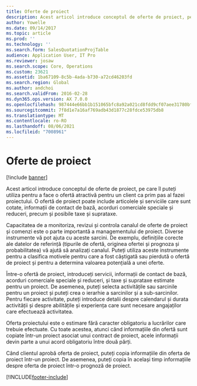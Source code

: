 ```yaml
---
title: Oferte de proiect
description: Acest articol introduce conceptul de oferte de proiect, pe care îl puteți utiliza pentru a face o ofertă atractivă pentru un client ca prim pas al fazei proiectului. O ofertă de proiect poate include articolele și serviciile care sunt cotate, informații de contact de bază, acorduri comerciale speciale și reduceri, precum și posibile taxe și suprataxe.
author: Yowelle
ms.date: 09/14/2017
ms.topic: article
ms.prod: ''
ms.technology: ''
ms.search.form: SalesQuotationProjTable
audience: Application User, IT Pro
ms.reviewer: josaw
ms.search.scope: Core, Operations
ms.custom: 23621
ms.assetid: 1ba67109-8c5b-4ada-b730-a72cd46203fd
ms.search.region: Global
ms.author: andchoi
ms.search.validFrom: 2016-02-28
ms.dyn365.ops.version: AX 7.0.0
ms.openlocfilehash: 987444e66bb1b151065bfc8a92a021cd8fdd9cf07aee31780bf7607dc4de221c
ms.sourcegitcommit: 7f8d1e7a16af769adb43d1877c28fdce53975db8
ms.translationtype: MT
ms.contentlocale: ro-RO
ms.lasthandoff: 08/06/2021
ms.locfileid: "7008961"
---
```

# <a name="project-quotations"></a>Oferte de proiect

[!include [banner](../includes/banner.md)]

Acest articol introduce conceptul de oferte de proiect, pe care îl puteți utiliza pentru a face o ofertă atractivă pentru un client ca prim pas al fazei proiectului. O ofertă de proiect poate include articolele și serviciile care sunt cotate, informații de contact de bază, acorduri comerciale speciale și reduceri, precum și posibile taxe și suprataxe. 

Capacitatea de a monitoriza, revizui și controla canalul de oferte de proiect și comenzi este o parte importantă a managementului de proiect. Diverse instrumente vă pot ajuta cu aceste sarcini. De exemplu, definițiile corecte ale datelor de referință (tipurile de ofertă, originea ofertei și prognoza și probabilitatea) vă ajută să analizați canalul. Puteți utiliza aceste instrumente pentru a clasifica motivele pentru care a fost câștigată sau pierdută o ofertă de proiect și pentru a determina valoarea potențială a unei oferte. 

Între-o ofertă de proiect, introduceți servicii, informații de contact de bază, acorduri comerciale speciale și reduceri, și taxe și suprataxe estimate pentru un proiect. De asemenea, puteți selecta activitățile sau sarcinile pentru un proiect și puteți crea o ierarhie a sarcinilor și a sub-sarcinilor. Pentru fiecare activitate, puteți introduce detalii despre calendarul și durata activității și despre abilitățile și experiența care sunt necesare angajaților care efectuează activitatea. 

Oferta proiectului este o estimare fără caracter obligatoriu a lucrărilor care trebuie efectuate. Cu toate acestea, atunci când informațiile din ofertă sunt copiate într-un proiect asociat unui contract de proiect, acele informații devin parte a unui acord obligatoriu între două părți. 

Când clientul aprobă oferta de proiect, puteți copia informațiile din oferta de proiect într-un proiect. De asemenea, puteți copia în același timp informațiile despre oferta de proiect într-o prognoză de proiect.





[!INCLUDE[footer-include](../includes/footer-banner.md)]